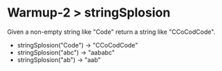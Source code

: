 # Warmup-2 > stringSplosion

Given a non-empty string like "Code" return a string like "CCoCodCode".

- stringSplosion("Code") → "CCoCodCode"
- stringSplosion("abc") → "aababc"
- stringSplosion("ab") → "aab"